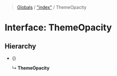 > [Globals](../README.md) / ["index"](../modules/_index_.md) / ThemeOpacity

# Interface: ThemeOpacity

## Hierarchy

- {}

  ↳ **ThemeOpacity**
